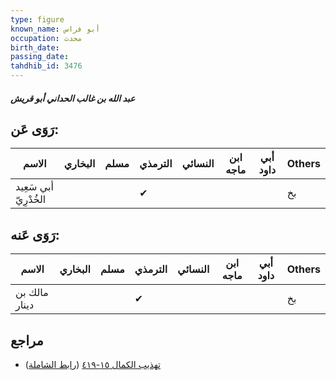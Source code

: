 ```yaml
---
type: figure
known_name: أبو فراس
occupation: محدث
birth_date:
passing_date:
tahdhib_id: 3476
---
```

##### عبد الله بن غالب الحداني أبو قريش

## رَوَى عَن:
| الاسم                 | البخاري | مسلم | الترمذي | النسائي | ابن ماجه | أبي داود | Others |
| --------------------- | ------- | ---- | ------- | ------- | -------- | -------- | ------ |
| أبي سَعِيد الخُدْرِيّ |         |      | ✔       |         |          |          | بخ     |
## رَوَى عَنه:
| الاسم         | البخاري | مسلم | الترمذي | النسائي | ابن ماجه | أبي داود | Others |
| ------------- | ------- | ---- | ------- | ------- | -------- | -------- | ------ |
| مالك بن دينار |         |      | ✔       |         |          |          | بخ     |
## مراجع
- [تهذيب الكمال ١٥-٤١٩](obsidian://open?vault=Tahdhib-al-Kamal&file=Figures/٣٤٧٦-عبد%20الله%20بن%20غالب%20الحداني%20أبو%20قريش) ([رابط الشاملة](https://shamela.ws/book/3722/7903))